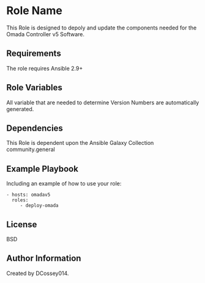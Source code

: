 Role Name
=========

This Role is designed to depoly and update the components needed for the Omada Controller v5 Software.

Requirements
------------

The role requires Ansible 2.9+

Role Variables
--------------

All variable that are needed to determine Version Numbers are automatically generated.

Dependencies
------------

This Role is dependent upon the Ansible Galaxy Collection community.general

Example Playbook
----------------

Including an example of how to use your role:

    - hosts: omadav5
      roles:
         - deploy-omada

License
-------

BSD

Author Information
------------------

Created by DCossey014.  

